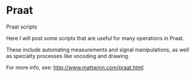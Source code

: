 # Praat
Praat scripts

Here I will post some scripts that are useful for many operations in Praat.  

These include automating measurements and signal manipulations, as well as specialty processes like vocoding and drawing.  

For more info, see: http://www.mattwinn.com/praat.html
